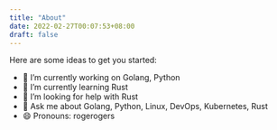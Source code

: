 ```yaml
---
title: "About"
date: 2022-02-27T00:07:53+08:00
draft: false
---
```


Here are some ideas to get you started:

- 🔭 I’m currently working on Golang, Python
- 🌱 I’m currently learning Rust
- 🤔 I’m looking for help with Rust
- 💬 Ask me about Golang, Python, Linux, DevOps, Kubernetes, Rust
- 😄 Pronouns: rogerogers

